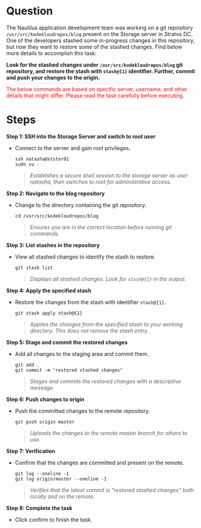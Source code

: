 # Question
The Nautilus application development team was working on a git repository `/usr/src/kodekloudrepos/blog` present on the Storage server in Stratos DC. One of the developers stashed some in-progress changes in this repository, but now they want to restore some of the stashed changes. Find below more details to accomplish this task:

**Look for the stashed changes under `/usr/src/kodekloudrepos/blog` git repository, and restore the stash with `stash@{1}` identifier. Further, commit and push your changes to the origin.**

<span style="color: red;">The below commands are based on specific server, username, and other details that might differ. Please read the task carefully before executing.</span>

# Steps

**Step 1: SSH into the Storage Server and switch to root user**
- Connect to the server and gain root privileges.
  ```
  ssh natasha@ststor01
  sudo su -
  ```
  > *Establishes a secure shell session to the storage server as user natasha, then switches to root for administrative access.*

**Step 2: Navigate to the blog repository**
- Change to the directory containing the git repository.
  ```
  cd /usr/src/kodekloudrepos/blog
  ```
  > *Ensures you are in the correct location before running git commands.*

**Step 3: List stashes in the repository**
- View all stashed changes to identify the stash to restore.
  ```
  git stash list
  ```
  > *Displays all stashed changes. Look for `stash@{1}` in the output.*

**Step 4: Apply the specified stash**
- Restore the changes from the stash with identifier `stash@{1}`.
  ```
  git stash apply stash@{1}
  ```
  > *Applies the changes from the specified stash to your working directory. This does not remove the stash entry.*

**Step 5: Stage and commit the restored changes**
- Add all changes to the staging area and commit them.
  ```
  git add .
  git commit -m "restored stashed changes"
  ```
  > *Stages and commits the restored changes with a descriptive message.*

**Step 6: Push changes to origin**
- Push the committed changes to the remote repository.
  ```
  git push origin master
  ```
  > *Uploads the changes to the remote master branch for others to use.*

**Step 7: Verification**
- Confirm that the changes are committed and present on the remote.
  ```
  git log --oneline -1
  git log origin/master --oneline -1
  ```
  > *Verifies that the latest commit is "restored stashed changes" both locally and on the remote.*

**Step 8: Complete the task**
- Click confirm to finish the task.